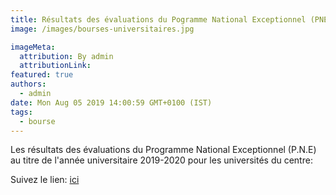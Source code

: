 ```yaml
---
title: Résultats des évaluations du Pogramme National Exceptionnel (PNE) -les universités du centre-.
image: /images/bourses-universitaires.jpg

imageMeta:
  attribution: By admin
  attributionLink:
featured: true
authors:
  - admin
date: Mon Aug 05 2019 14:00:59 GMT+0100 (IST)
tags:
  - bourse
---
```

Les résultats des évaluations du Programme National Exceptionnel (P.N.E) au titre de l'année universitaire 2019-2020 pour les universités du centre:

Suivez le lien: [ici](/docs/Resultats_finale_PNE_CENTRE.pdf)
